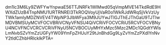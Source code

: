 dm1lc3M6Ly9ZWFYwYnpwaE56TTJNRFk1WlMwd05qVmpMVE14TkdRdE9HWXdZUzB4TnpNMU1URTRNREl3TkROQVoyUjVaR0o1WkRJdWRqSjVkVzUyTWk1amIyMDZNVEV4TWpNP3JlbWFya3M9JUYwJTlGJThEJThGaU9TJTIwMDVBMSUyMCVFOCVBRiVCNyVFNSU4QiVCRiVFOCVCRiU5RCVFOCVBNyU4NCVFNCVCRCVCRiVFNyU5NCVBOCUyMHYxMzc5Mzc2MDc1QGdtYWlsLmNvbSZvYmZzUGFyYW09YmFpZHUuY29tJnBhdGg9LyZvYmZzPXdlYnNvY2tldCZhbHRlcklkPTA=
